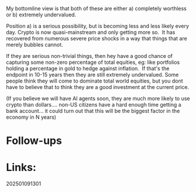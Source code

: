
My bottomline view is that both of these are either a) completely worthless or b) extremely undervalued. 
  

Position a) is a serious possibility, but is becoming less and less likely every day. Crypto is now quasi-mainstream and only getting more so.  It has recovered from numerous severe price shocks in a way that things that are merely bubbles cannot.  

  

If they are serious non-trivial things, then hey have a good chance of capturing some non-zero percentage of total equities, eg: like portfolios holding a percentage in gold to hedge against inflation.  If that's the endpoint in 10-15 years then they are still extremely undervalued. Some people think they will come to dominate total world equities, but you dont have to believe that to think they are a good investment at the current price.

  

(If you believe we will have AI agents soon, they are much more likely to use crypto than dollars.... non-US citizens have a hard enough time getting a bank account... it could turn out that this will be the biggest factor in the economy in N years)


# Follow-ups


# Links: 



202501091301
